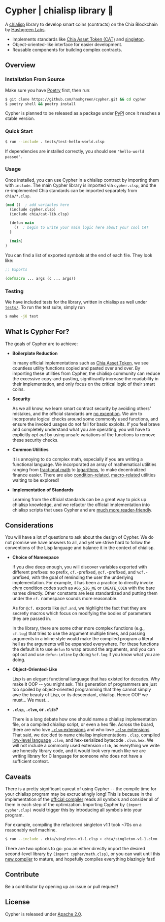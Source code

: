 # Cypher | chialisp library 🌱

A [chialisp](https://chialisp.com) library to develop smart coins (contracts) on the Chia Blockchain by [Hashgreen Labs](https://www.hashgreen.net).

- Implements standards like [Chia Asset Token (CAT)](https://chialisp.com/cats) and [singleton](https://chialisp.com/singletons/).
- Object-oriented-like interface for easier development.
- Reusable components for building complex contracts.

## Overview

### Installation From Source

Make sure you have [Poetry](https://python-poetry.org) first, then run:

```sh
$ git clone https://github.com/hashgreen/cypher.git && cd cypher
$ poetry shell && poetry install
```

Cypher is planned to be released as a package under [PyPI](https://pypi.org) once it reaches a stable version.


### Quick Start

```sh
$ run --include . tests/test-hello-world.clsp
```

If dependencies are installed correctly, you should see `"hello-world passed"`.

### Usage

Once installed, you can use Cypher in a chialisp contract by importing them with `include`.
The main Cypher library is imported via `cypher.clsp`, and the re-implemented Chia standards can be imported separately from `chia/*.clsp`.

```clojure
(mod ()  ; add variables here
  (include cypher.clsp)
  (include chia/cat-lib.clsp)

  (defun main
    ()  ; begin to write your main logic here about your cool CAT
  )

  (main)
)
```

You can find a list of exported symbols at the end of each file. They look like:

```clojure
;; Exports

(defmacro ... args (c ... args))
```

### Testing

We have included tests for the library, written in chialisp as well under [`tests/`](tests).
To run the test suite, simply run

```sh
$ make -j8 test
```

## What Is Cypher For?

The goals of Cypher are to achieve:

- **Boilerplate Reduction**

  In many official implementations such as [Chia Asset Token](https://github.com/Chia-Network/chia-blockchain/blob/e5bc89e5b6ea36b9e1c65da7c13fdc96cfaae2dd/chia/wallet/puzzles/cat_v2.clvm), we see countless utility functions copied and pasted over and over.
  By importing these utilities from Cypher, the chialisp community can reduce the excessive copy-and-pasting, significantly increase the readability in their implementation, and only focus on the critical logic of their smart coins.

- **Security**

  As we all know, we learn smart contract security by avoiding others' mistakes, and the official standards are [no exception](https://www.chia.net/2022/07/25/upgrading-the-cat-standard/).
  We aim to incorporate logical checks around some commonly used functions, and ensure the invoked usages do not fall for basic exploits.
  If you feel brave and completely understand what you are operating, you will have to explicitly *opt out* by using unsafe variations of the functions to remove these security checks.

- **Common Utilities**

  It is annoying to do complex math, especially if you are writing a functional language.
  We incorporated an array of mathematical utilities ranging from [fractional math](cypher/fracmath.clsp) to [logarithms](cypher/logexpmath.clsp), to make decentralized finance easier.
  There are also [condition-related](cypher/condition_codes.clsp), [macro-related](cypher/macros.clsp) utilities waiting to be explored!

- **Implementation of Standards**

  Learning from the official standards can be a great way to pick up chialisp knowledge, and we refactor the official implementation into chialisp scripts that uses Cypher and are [much more reader-friendly](chia/singleton-v1-1.clsp).

## Considerations

You will have a lot of questions to ask about the design of Cypher.
We do not promise we have answers to all, and yet we strive hard to follow the conventions of the Lisp language and balance it in the context of chialisp.

- **Choice of Namespace**

  If you dive deep enough, you will discover variables exported with different prefixes: no prefix, `cf.`-prefixed, `@cf.`-prefixed, and `%cf.`-prefixed, with the goal of reminding the user the underlying implementation.
  For example, it has been a practice to directly invoke [clvm](https://chialisp.com/clvm) condition codes such as `AGG_SIG_ME` or `CREATE_COIN` with the bare names directly.
  Other constants are less standardized and putting them under the `cf.` namespace sounds more reasonable.

  As for `@cf.` exports like `@cf.and`, we highlight the fact that they are secretly macros which focus on modifying the bodies of parameters they are passed in.

  In the library, there are some other more complex functions (e.g., `cf.log`) that tries to use the argument multiple times, and passing arguments in a inline style would make the compiled program a literal hell as the arguments will be expanded everywhere.
  For these functions the default is to use `defun` to wrap around the arguments, and you can opt out and use `defun-inline` by doing `%cf.log` if you know what you are doing.

- **Object-Oriented-Like**

  Lisp is an elegant functional language that has existed for decades.
  Why make it OOP -- you might ask.
  This generation of programmers are just too spoiled by object-oriented programming that they cannot simply awe the beauty of Lisp, or its descendant, chialisp.
  Hence OOP we must... We must...

- **`.clsp`, `.clvm`, or `.clib`?**

  There is a long debate how one should name a chialisp implementation file, or a compiled chialisp script, or even a hex file.
  Across the board, there are who love [`.clvm` extensions](https://github.com/Chia-Network/chia-blockchain/tree/1.7.0/chia/wallet/puzzles) and who love [`.clsp` extensions](https://github.com/Chia-Network/internal-custody/blob/0.2.2/cic/clsp/singleton/singleton_top_layer_v1_1.clsp).
  That said, we decided to name chialisp implementations `.clsp`, compiled [low-level language](https://chialisp.com/clvm) `.clvm`, and hex-serialized bytecode `.clvm.hex`.
  We will not include a commonly used extension `clib`, as everything we write are honestly library code, and it would look very much like we are writing library for C language for someone who does not have a sufficient context.

## Caveats

There is a pretty significant caveat of using Cypher -- the compile time for your chialisp program may be excruciatingly long!
This is because in the implementation of the [official compiler](https://github.com/Chia-Network/clvm_tools_rs) reads all symbols and consider all of them in each step of the optimization.
Importing Cypher by `(import cypher.clsp)` would trigger this by introducing all symbols into your program.

For example, compiling the refactored singleton v1.1 took ~70s on a reasonably well machine.
```sh
$ run --include . chia/singleton-v1-1.clsp > chia/singleton-v1-1.clvm
```

There are two options to go: you an either directly import the desired second-level library by `(import cypher/math.clsp)`, or you can wait until this [new compiler](https://github.com/Chia-Network/clvm_tools_rs/blob/a660ce7ce07064a6a81bb361f169f6de195cba10/README.md?plain=1#L40-L43) to mature, and hopefully compiles everything blazingly fast!

## Contribute

Be a contributor by opening up an issue or pull request!

## License

Cypher is released under [Apache 2.0](LICENSE).
